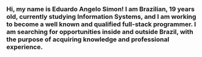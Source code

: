 ### Hi, my name is Eduardo Angelo Simon! I am Brazilian, 19 years old, currently studying Information Systems, and I am working to become a well known and qualified full-stack programmer. I am searching for opportunities inside and outside Brazil, with the purpose of acquiring knowledge and professional experience.

<!--
**eduardoangelosimon/eduardoangelosimon** is a ✨ _special_ ✨ repository because its `README.md` (this file) appears on your GitHub profile.

Here are some ideas to get you started:

- 🔭 I’m currently working on ...
- 🌱 I’m currently learning ...
- 👯 I’m looking to collaborate on ...
- 🤔 I’m looking for help with ...
- 💬 Ask me about ...
- 📫 How to reach me: ...
- 😄 Pronouns: ...
- ⚡ Fun fact: ...
-->
